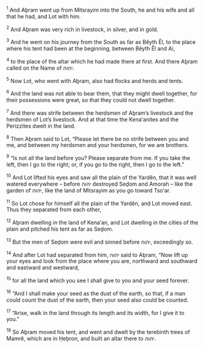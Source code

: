 <sup>1</sup> And Aḇram went up from Mitsrayim into the South, he and his wife and all that he had, and Lot with him.

<sup>2</sup> And Aḇram was very rich in livestock, in silver, and in gold.

<sup>3</sup> And he went on his journey from the South as far as Bĕyth Ĕl, to the place where his tent had been at the beginning, between Bĕyth Ĕl and Ai,

<sup>4</sup> to the place of the altar which he had made there at first. And there Aḇram called on the Name of יהוה.

<sup>5</sup> Now Lot, who went with Aḇram, also had flocks and herds and tents.

<sup>6</sup> And the land was not able to bear them, that they might dwell together, for their possessions were great, so that they could not dwell together.

<sup>7</sup> And there was strife between the herdsmen of Aḇram’s livestock and the herdsmen of Lot’s livestock. And at that time the Kena‛anites and the Perizzites dwelt in the land.

<sup>8</sup> Then Aḇram said to Lot, “Please let there be no strife between you and me, and between my herdsmen and your herdsmen, for we are brothers.

<sup>9</sup> “Is not all the land before you? Please separate from me. If you take the left, then I go to the right; or, if you go to the right, then I go to the left.”

<sup>10</sup> And Lot lifted his eyes and saw all the plain of the Yardĕn, that it was well watered everywhere – before יהוה destroyed Seḏom and Amorah – like the garden of יהוה, like the land of Mitsrayim as you go toward Tso‛ar.

<sup>11</sup> So Lot chose for himself all the plain of the Yardĕn, and Lot moved east. Thus they separated from each other,

<sup>12</sup> Aḇram dwelling in the land of Kena‛an, and Lot dwelling in the cities of the plain and pitched his tent as far as Seḏom.

<sup>13</sup> But the men of Seḏom were evil and sinned before יהוה, exceedingly so.

<sup>14</sup> And after Lot had separated from him, יהוה said to Aḇram, “Now lift up your eyes and look from the place where you are, northward and southward and eastward and westward,

<sup>15</sup> for all the land which you see I shall give to you and your seed forever.

<sup>16</sup> “And I shall make your seed as the dust of the earth, so that, if a man could count the dust of the earth, then your seed also could be counted.

<sup>17</sup> “Arise, walk in the land through its length and its width, for I give it to you.”

<sup>18</sup> So Aḇram moved his tent, and went and dwelt by the terebinth trees of Mamrĕ, which are in Ḥeḇron, and built an altar there to יהוה.


